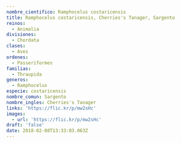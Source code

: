 ```yaml
---
nombre_cientifico: Ramphocelus costaricensis
title: Ramphocelus costaricensis, Cherries's Tanager, Sargento
reinos:
  - Animalia
divisiones:
  - Chordata
clases:
  - Aves
ordenes:
  - Passeriformes
familias:
  - Thraupida
generos:
  - Ramphocelus
especie: costaricensis
nombre_comun: Sargento
nombre_ingles: Cherries's Tanager
links: 'https://flic.kr/p/mw2sHc'
images:
  - url: 'https://flic.kr/p/mw2sHc'
draft: 'false'
date: 2018-02-08T13:33:03.063Z
---
```


